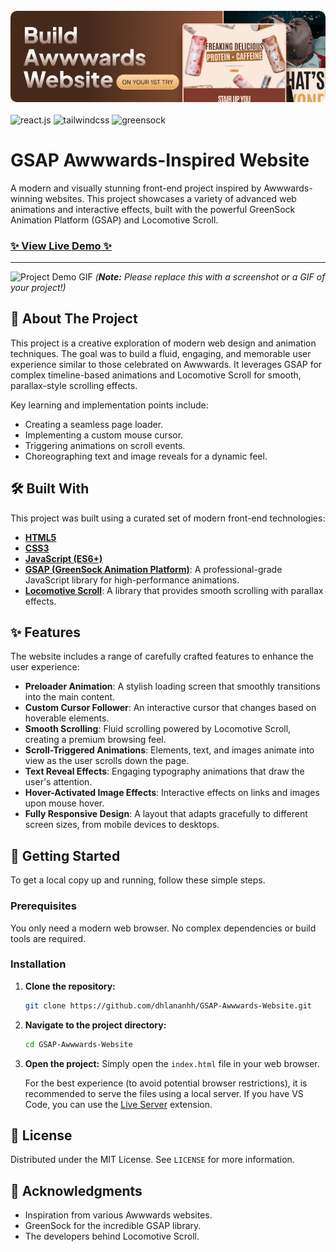<div>
  <br />
  <div align="center">
    <a href="https://youtu.be/pqYxZ8jd768" target="_blank">
      <img  src="public/images/Final.png" style="border-radius:10px;"  alt="Project Banner">
    </a>
  </div>

<br />

<div>
    <img
      src="https://img.shields.io/badge/-React_JS_V19-black?style=for-the-badge&logoColor=white&logo=react&color=007ACC"
      alt="react.js"
    />
    <img
      src="https://img.shields.io/badge/-Tailwind_CSS_v4-black?style=for-the-badge&logoColor=white&logo=tailwindcss&color=030712"
      alt="tailwindcss"
    />
    <img
      src="https://img.shields.io/badge/-GSAP-black?style=for-the-badge&logoColor=white&logo=greensock&color=88CE02"
      alt="greensock"
    />
  </div>
</div>

# GSAP Awwwards-Inspired Website

A modern and visually stunning front-end project inspired by Awwwards-winning websites. This project showcases a variety of advanced web animations and interactive effects, built with the powerful GreenSock Animation Platform (GSAP) and Locomotive Scroll.

### [✨ View Live Demo ✨](https://gsap-awwwards-website.vercel.app/)

---

![Project Demo GIF](https://github.com/user/repo/blob/main/docs/demo.gif)
_(**Note:** Please replace this with a screenshot or a GIF of your project!)_

## 📖 About The Project

This project is a creative exploration of modern web design and animation techniques. The goal was to build a fluid, engaging, and memorable user experience similar to those celebrated on Awwwards. It leverages GSAP for complex timeline-based animations and Locomotive Scroll for smooth, parallax-style scrolling effects.

Key learning and implementation points include:

- Creating a seamless page loader.
- Implementing a custom mouse cursor.
- Triggering animations on scroll events.
- Choreographing text and image reveals for a dynamic feel.

## 🛠️ Built With

This project was built using a curated set of modern front-end technologies:

- **[HTML5](https://developer.mozilla.org/en-US/docs/Web/Guide/HTML/HTML5)**
- **[CSS3](https://developer.mozilla.org/en-US/docs/Web/CSS)**
- **[JavaScript (ES6+)](https://developer.mozilla.org/en-US/docs/Web/JavaScript)**
- **[GSAP (GreenSock Animation Platform)](https://greensock.com/gsap/)**: A professional-grade JavaScript library for high-performance animations.
- **[Locomotive Scroll](https://locomotivemtl.github.io/locomotive-scroll/)**: A library that provides smooth scrolling with parallax effects.

## ✨ Features

The website includes a range of carefully crafted features to enhance the user experience:

- **Preloader Animation**: A stylish loading screen that smoothly transitions into the main content.
- **Custom Cursor Follower**: An interactive cursor that changes based on hoverable elements.
- **Smooth Scrolling**: Fluid scrolling powered by Locomotive Scroll, creating a premium browsing feel.
- **Scroll-Triggered Animations**: Elements, text, and images animate into view as the user scrolls down the page.
- **Text Reveal Effects**: Engaging typography animations that draw the user's attention.
- **Hover-Activated Image Effects**: Interactive effects on links and images upon mouse hover.
- **Fully Responsive Design**: A layout that adapts gracefully to different screen sizes, from mobile devices to desktops.

## 🚀 Getting Started

To get a local copy up and running, follow these simple steps.

### Prerequisites

You only need a modern web browser. No complex dependencies or build tools are required.

### Installation

1. **Clone the repository:**

   ```sh
   git clone https://github.com/dhlananhh/GSAP-Awwwards-Website.git
   ```

2. **Navigate to the project directory:**

   ```sh
   cd GSAP-Awwwards-Website
   ```

3. **Open the project:**
   Simply open the `index.html` file in your web browser.

   For the best experience (to avoid potential browser restrictions), it is recommended to serve the files using a local server. If you have VS Code, you can use the [Live Server](https://marketplace.visualstudio.com/items?itemName=ritwickdey.LiveServer) extension.

## 📄 License

Distributed under the MIT License. See `LICENSE` for more information.

## 🙏 Acknowledgments

- Inspiration from various Awwwards websites.
- GreenSock for the incredible GSAP library.
- The developers behind Locomotive Scroll.
